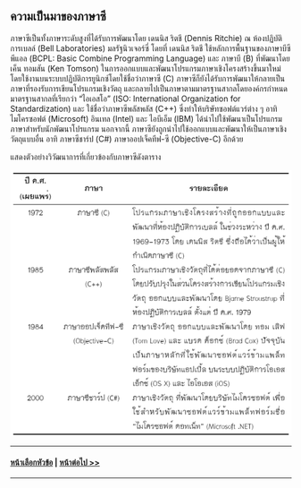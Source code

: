 ## ความเป็นมาของภาษาซี
ภาษาซีเป็นทั้งภาษาระดับสูงที่ได้รับการพัฒนาโดย เดนนิส ริตชี (Dennis Ritchie) ณ ห้องปฏิบัติการเบลล์ (Bell Laboratories) มลรัฐนิวเจอร์ซี่ โดยที่ เดนนิส ริตชี ใช้หลักการพื้นฐานของภาษาบีซีพีแอล (BCPL: Basic Combine Programming Language) และ ภาษาบี (B) ที่พัฒนาโดย เค็น ทอมสัน (Ken Tomson) ในการออกแบบและพัฒนาโปรแกรมภาษาเชิงโครงสร้างขึ้นมาใหม่โดยใช้งานบนระบบปฏิบัติการยูนิกซ์โดยใช้ชื่อว่าภาษาซี (C) ภาษาซีก็ยังได้รับการพัฒนาให้กลายเป็นภาษาที่รองรับการเขียนโปรแกรมเชิงวัตถุ และกลายไปเป็นภาษาตามมาตรฐานสากลโดยองค์กรกำหนดมาตรฐานสากลที่เรียกว่า “ไอเอสโอ” (ISO: International Organization for Standardization) และ ใช้ชื่อว่าภาษาซีพลัสพลัส (C++) ซึ่งทำให้บริษัทซอฟต์แวร์ต่าง ๆ อาทิ ไมโครซอฟต์ (Microsoft) อินเทล (Intel) และ ไอบีเอ็ม (IBM) ได้นำไปใช้พัฒนาเป็นโปรแกรมภาษาสำหรับนักพัฒนาโปรแกรม นอกจากนี้ ภาษาซียังถูกนำไปใช้ออกแบบและพัฒนาให้เป็นภาษาเชิงวัตถุแบบอื่น อาทิ ภาษาซีชาร์ป (C#) ภาษาออปเจ็คทีฟ-ซี (Objective-C) อีกด้วย

แสดงตัวอย่างวิวัฒนาการที่เกี่ยวข้องกับภาษาซีดังตาราง

<img src=img/0300-1.png>

---
#### [หน้าเลือกหัวข้อ](README.md) | [หน้าต่อไป >>](0302.md)
---
